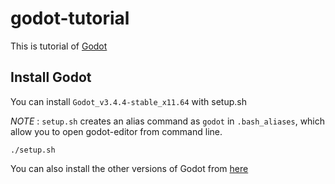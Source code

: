 # godot-tutorial
This is tutorial of [Godot](https://godotengine.org/)

## Install Godot
You can install `Godot_v3.4.4-stable_x11.64` with setup.sh

*NOTE* : `setup.sh` creates an alias command as `godot` in `.bash_aliases`, which allow you to open godot-editor from command line.

```shell
./setup.sh
```

You can also install the other versions of Godot from [here](https://godotengine.org/download/linux)
